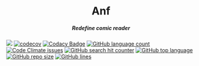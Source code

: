 <div align='center' >
<h1>Anf</h1>
</div>

<div align='center' >
	<h5>Redefine comic reader</h5>
</div>

[![](https://img.shields.io/appveyor/build/Cricle/Anf)](https://github.com/Cricle/Anf)
[![codecov](https://codecov.io/gh/Cricle/Anf/branch/dev/graph/badge.svg?token=XMIT1MFLDZ)](https://codecov.io/gh/Cricle/Anf)
[![Codacy Badge](https://app.codacy.com/project/badge/Grade/a2248df890a242b081e6719bb795f6c6)](https://www.codacy.com?utm_source=github.com&amp;utm_medium=referral&amp;utm_content=Cricle/Anf&amp;utm_campaign=Badge_Grade)
[![GitHub language count](https://img.shields.io/github/languages/count/Cricle/Anf)](https://github.com/Cricle/Anf)
[![Code Climate issues](https://img.shields.io/codeclimate/issues/Cricle/Anf)](https://github.com/Cricle/Anf)
[![GitHub search hit counter](https://img.shields.io/github/search/Cricle/Anf/comic)](https://github.com/Cricle/Anf)
[![GitHub top language](https://img.shields.io/github/languages/top/Cricle/Anf)](https://github.com/Cricle/Anf)
[![GitHub repo size](https://img.shields.io/github/languages/code-size/Cricle/Anf)](https://github.com/Cricle/Anf)
[![GitHub lines](https://img.shields.io/tokei/lines/github/Cricle/Anf)](https://github.com/Cricle/Anf)


